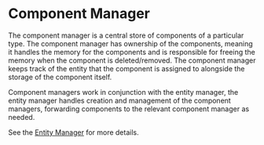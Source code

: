 # Component Manager

The component manager is a central store of components of a particular type. The component manager has ownership of the
components, meaning it handles the memory for the components and is responsible for freeing the memory when the
component is deleted/removed. The component manager keeps track of the entity that the component is assigned to
alongside the storage of the component itself.

Component managers work in conjunction with the entity manager, the entity manager handles creation and management
of the component managers, forwarding components to the relevant component manager as needed.

See the [Entity Manager] for more details.

[Entity Manager]:./entity_manager.md
